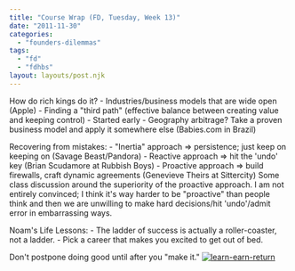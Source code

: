 ```yaml
---
title: "Course Wrap (FD, Tuesday, Week 13)"
date: "2011-11-30"
categories: 
  - "founders-dilemmas"
tags: 
  - "fd"
  - "fdhbs"
layout: layouts/post.njk
---
```


How do rich kings do it? - Industries/business models that are wide open (Apple) - Finding a "third path" (effective balance between creating value and keeping control) - Started early - Geography arbitrage? Take a proven business model and apply it somewhere else (Babies.com in Brazil)

Recovering from mistakes: - "Inertia" approach => persistence; just keep on keeping on (Savage Beast/Pandora) - Reactive approach => hit the 'undo' key (Brian Scudamore at Rubbish Boys) - Proactive approach => build firewalls, craft dynamic agreements (Genevieve Theirs at Sittercity) Some class discussion around the superiority of the proactive approach. I am not entirely convinced; I think it's way harder to be "proactive" than people think and then we are unwilling to make hard decisions/hit 'undo'/admit error in embarrassing ways.

Noam's Life Lessons: - The ladder of success is actually a roller-coaster, not a ladder. - Pick a career that makes you excited to get out of bed.

Don't postpone doing good until after you "make it." [![](images/learn-earn-return-300x225.jpg "learn-earn-return")](http://colinbarry.com/wp-content/uploads/2011/11/learn-earn-return.jpg)
